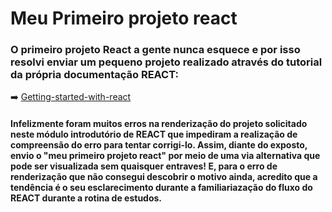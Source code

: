 # Meu Primeiro projeto react 

### O primeiro projeto React a gente nunca esquece e por isso resolvi enviar um pequeno projeto realizado através do tutorial da própria documentação REACT:

➡️ [Getting-started-with-react](https://www.taniarascia.com/getting-started-with-react/)

#### Infelizmente foram muitos erros na renderização do projeto solicitado neste módulo introdutório de REACT que impediram a realização de compreensão do erro para tentar corrigi-lo. Assim, diante do exposto, envio o "meu primeiro projeto react" por meio de uma via alternativa que pode ser visualizada sem quaisquer entraves! E, para o erro de renderização que não consegui descobrir o motivo ainda, acredito que a tendência é o seu esclarecimento durante a familiariazação do fluxo do REACT durante a rotina de estudos. 

